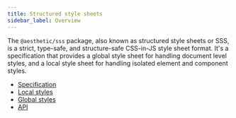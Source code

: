 ```yaml
---
title: Structured style sheets
sidebar_label: Overview
---
```


The `@aesthetic/sss` package, also known as structured style sheets or SSS, is a strict, type-safe,
and structure-safe CSS-in-JS style sheet format. It's a specification that provides a global style
sheet for handling document level styles, and a local style sheet for handling isolated element and
component styles.

- [Specification](./sss/spec.md)
- [Local styles](./sss/local.md)
- [Global styles](./sss/global.md)
- [API](./sss/api.md)
